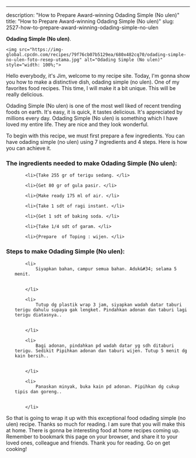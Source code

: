 ---
description: "How to Prepare Award-winning Odading Simple (No ulen)"
title: "How to Prepare Award-winning Odading Simple (No ulen)"
slug: 2527-how-to-prepare-award-winning-odading-simple-no-ulen

<p>
	<strong>Odading Simple (No ulen)</strong>. 
	
</p>
<p>
	
	<img src="https://img-global.cpcdn.com/recipes/79f76cb07b5129ea/680x482cq70/odading-simple-no-ulen-foto-resep-utama.jpg" alt="Odading Simple (No ulen)" style="width: 100%;">
	
	
</p>
<p>
	Hello everybody, it's Jim, welcome to my recipe site. Today, I'm gonna show you how to make a distinctive dish, odading simple (no ulen). One of my favorites food recipes. This time, I will make it a bit unique. This will be really delicious.
</p>
	
<p>
	Odading Simple (No ulen) is one of the most well liked of recent trending foods on earth. It's easy, it is quick, it tastes delicious. It's appreciated by millions every day. Odading Simple (No ulen) is something which I have loved my entire life. They are nice and they look wonderful.
</p>
<p>
	
</p>

<p>
To begin with this recipe, we must first prepare a few ingredients. You can have odading simple (no ulen) using 7 ingredients and 4 steps. Here is how you can achieve it.
</p>

<h3>The ingredients needed to make Odading Simple (No ulen):</h3>

<ol>
	
		<li>{Take 255 gr of terigu sedang. </li>
	
		<li>{Get 80 gr of gula pasir. </li>
	
		<li>{Make ready 175 ml of air. </li>
	
		<li>{Take 1 sdt of ragi instant. </li>
	
		<li>{Get 1 sdt of baking soda. </li>
	
		<li>{Take 1/4 sdt of garam. </li>
	
		<li>{Prepare  of Toping : wijen. </li>
	
</ol>
<p>
	
</p>

<h3>Steps to make Odading Simple (No ulen):</h3>

<ol>
	
		<li>
			Siyapkan bahan, campur semua bahan. Aduk&#34; selama 5 menit.
			
			
		</li>
	
		<li>
			Tutup dg plastik wrap 3 jam, siyapkan wadah datar taburi terigu dahulu supaya gak lengket. Pindahkan adonan dan taburi lagi terigu diatasnya..
			
			
		</li>
	
		<li>
			Bagi adonan, pindahkan pd wadah datar yg sdh ditaburi terigu. Sedikit Pipihkan adonan dan taburi wijen. Tutup 5 menit dg kain bersih..
			
			
		</li>
	
		<li>
			Panaskan minyak, buka kain pd adonan. Pipihkan dg cukup tipis dan goreng..
			
			
		</li>
	
</ol>

<p>
	
</p>

<p>
	So that is going to wrap it up with this exceptional food odading simple (no ulen) recipe. Thanks so much for reading. I am sure that you will make this at home. There is gonna be interesting food at home recipes coming up. Remember to bookmark this page on your browser, and share it to your loved ones, colleague and friends. Thank you for reading. Go on get cooking!
</p>
